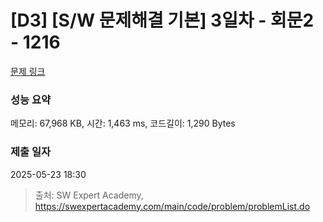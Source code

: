# [D3] [S/W 문제해결 기본] 3일차 - 회문2 - 1216 

[문제 링크](https://swexpertacademy.com/main/code/problem/problemDetail.do?contestProbId=AV14Rq5aABUCFAYi) 

### 성능 요약

메모리: 67,968 KB, 시간: 1,463 ms, 코드길이: 1,290 Bytes

### 제출 일자

2025-05-23 18:30



> 출처: SW Expert Academy, https://swexpertacademy.com/main/code/problem/problemList.do